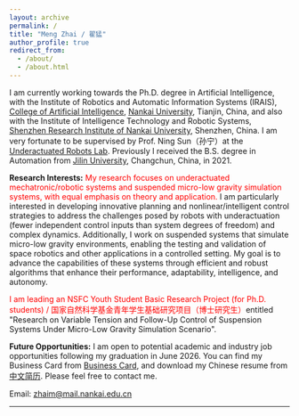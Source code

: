 ```yaml
---
layout: archive
permalink: /
title: "Meng Zhai / 翟猛"
author_profile: true
redirect_from: 
  - /about/
  - /about.html
---
```


I am currently working towards the Ph.D. degree in Artificial Intelligence, with the Institute of Robotics and Automatic Information Systems (IRAIS), [College of Artificial Intelligence](https://ai.nankai.edu.cn/), [Nankai University](https://www.nankai.edu.cn/main.htm), Tianjin, China, and also with the Institute of Intelligence Technology and Robotic Systems, [Shenzhen Research Institute of Nankai University](https://nkszri.nankai.edu.cn/), Shenzhen, China. I am very fortunate to be supervised by Prof. Ning Sun（孙宁）at the [Underactuated Robots Lab](https://url.nankai.edu.cn/). Previously I received the B.S. degree in Automation from [Jilin University](https://www.jlu.edu.cn/), Changchun, China, in 2021.

**Research Interests:** <span style="color: red;">My research focuses on underactuated mechatronic/robotic systems and suspended micro-low gravity simulation systems, with equal emphasis on theory and application.</span> I am particularly interested in developing innovative planning and nonlinear/intelligent control strategies to address the challenges posed by robots with underactuation (fewer independent control inputs than system degrees of freedom) and complex dynamics. Additionally, I work on suspended systems that simulate micro-low gravity environments, enabling the testing and validation of space robotics and other applications in a controlled setting. My goal is to advance the capabilities of these systems through efficient and robust algorithms that enhance their performance, adaptability, intelligence, and autonomy.

<span style="color: red;">I am leading an NSFC Youth Student Basic Research Project (for Ph.D. students) / 国家自然科学基金青年学生基础研究项目（博士研究生）</span>entitled "Research on Variable Tension and Follow-Up Control of Suspension Systems Under Micro-Low Gravity Simulation Scenario".

**Future Opportunities:** I am open to potential academic and industry job opportunities following my graduation in June 2026. You can find my Business Card from [Business Card](../files/Business_Card.jpg), and download my Chinese resume from [中文简历](../files/【教职】翟猛-个人简历（2025.09）.pdf). Please feel free to contact me.

Email: zhaim@mail.nankai.edu.cn

--------

